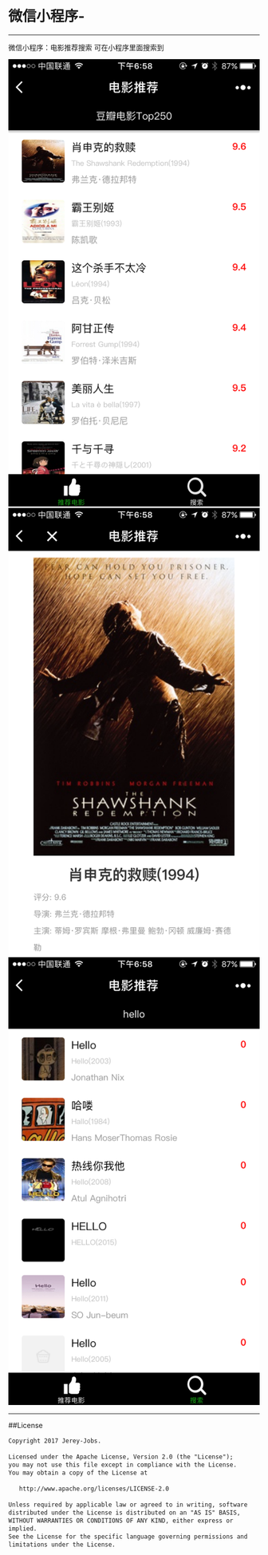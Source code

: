 # 微信小程序-
---

微信小程序：电影推荐搜索 可在小程序里面搜索到

![](/image/pic2.png)
![](/image/pic3.png)
![](/image/pic_1.png)


-------
##License

```
Copyright 2017 Jerey-Jobs.

Licensed under the Apache License, Version 2.0 (the "License");
you may not use this file except in compliance with the License.
You may obtain a copy of the License at

   http://www.apache.org/licenses/LICENSE-2.0

Unless required by applicable law or agreed to in writing, software
distributed under the License is distributed on an "AS IS" BASIS,
WITHOUT WARRANTIES OR CONDITIONS OF ANY KIND, either express or implied.
See the License for the specific language governing permissions and
limitations under the License.
```
